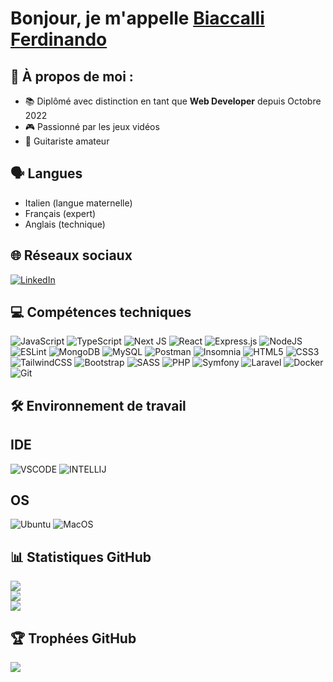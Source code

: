 # Bonjour, je m'appelle [Biaccalli Ferdinando]('https://www.linkedin.com/in/nando-biaccalli-3a5295163/')

## 💼 À propos de moi :

- 📚 Diplômé avec distinction en tant que __Web Developer__ depuis Octobre 2022
- 🎮 Passionné par les jeux vidéos
- 🎸 Guitariste amateur

## 🗣️ Langues

- Italien (langue maternelle)
- Français (expert)
- Anglais (technique)

## 🌐 Réseaux sociaux

 [![LinkedIn](https://img.shields.io/badge/LinkedIn-0A66C2?style=for-the-badge&logo=linkedin&logoColor=white)](https://www.linkedin.com/in/nando-biaccalli-3a5295163)

## 💻 Compétences techniques

![JavaScript](https://img.shields.io/badge/javascript-%23323330.svg?style=for-the-badge&logo=javascript&logoColor=%23F7DF1E)
![TypeScript](https://img.shields.io/badge/typescript-%23007ACC.svg?style=for-the-badge&logo=typescript&logoColor=white)
![Next JS](https://img.shields.io/badge/Next-black?style=for-the-badge&logo=next.js&logoColor=white)
![React](https://img.shields.io/badge/react-20232a?style=for-the-badge&logo=react&logoColor=%2361DAFB)
![Express.js](https://img.shields.io/badge/express.js-404d59?style=for-the-badge&logo=express&logoColor=%2361DAFB)
![NodeJS](https://img.shields.io/badge/node.js-6DA55F?style=for-the-badge&logo=node.js&logoColor=white)
![ESLint](https://img.shields.io/badge/ESLint-4B32C3?style=for-the-badge&logo=ESLint&logoColor=white)
![MongoDB](https://img.shields.io/badge/MongoDB-4EA94B?style=for-the-badge&logo=MongoDB&logoColor=white)
![MySQL](https://img.shields.io/badge/MySQL-4479A1?style=for-the-badge&logo=mysql&logoColor=white)
![Postman](https://img.shields.io/badge/Postman-FF6C37?style=for-the-badge&logo=Postman&logoColor=white)
![Insomnia](https://img.shields.io/badge/Insomnia-4000BF?style=for-the-badge&logo=Insomnia&logoColor=white)
![HTML5](https://img.shields.io/badge/html_5-E34F26?style=for-the-badge&logo=HTML5&logoColor=white)
![CSS3](https://img.shields.io/badge/css_3-1572B6?style=for-the-badge&logo=css3&logoColor=white)
![TailwindCSS](https://img.shields.io/badge/TailwindCSS-06B6D4?style=for-the-badge&logo=tailwindcss&logoColor=white)
![Bootstrap](https://img.shields.io/badge/Bootstrap-7952b3?style=for-the-badge&logo=bootstrap&logoColor=white)
![SASS](https://img.shields.io/badge/Sass-CC6699?style=for-the-badge&logo=sass&logoColor=white)
![PHP](https://img.shields.io/badge/PHP-777BB4?style=for-the-badge&logo=php&logoColor=white)
![Symfony](https://img.shields.io/badge/Symfony-000000?style=for-the-badge&logo=symfony&logoColor=white)
![Laravel](https://img.shields.io/badge/Laravel-FF2D20?style=for-the-badge&logo=laravel&logoColor=white)
![Docker](https://img.shields.io/badge/Docker-2496ED?style=for-the-badge&logo=docker&logoColor=white)
![Git](https://img.shields.io/badge/Git-F05032?style=for-the-badge&logo=git&logoColor=white)

## 🛠️ Environnement de travail

## IDE

![VSCODE](https://img.shields.io/badge/VsCode-007ACC?style=for-the-badge&logo=visualstudiocode)
![INTELLIJ](https://img.shields.io/badge/IntelliJ-000000?style=for-the-badge&logo=intellijidea&logoColor=white)

## OS

![Ubuntu](https://img.shields.io/badge/Ubuntu-E95420?style=for-the-badge&logo=ubuntu&logoColor=white)
![MacOS](https://img.shields.io/badge/MacOS-000000?style=for-the-badge&logo=apple&logoColor=white)

## 📊 Statistiques GitHub

![](https://github-readme-stats.vercel.app/api?username=Nandoby&theme=dark&hide_border=false&include_all_commits=true&count_private=true)<br/>
![](https://github-readme-streak-stats.herokuapp.com/?user=Nandoby&theme=dark&hide_border=false)<br/>
![](https://github-readme-stats.vercel.app/api/top-langs/?username=Nandoby&theme=dark&hide_border=false&include_all_commits=true&count_private=true&layout=compact)

## 🏆 Trophées GitHub
![](https://github-profile-trophy.vercel.app/?username=Nandoby&theme=discord&no-frame=true&no-bg=true&margin-w=4)
